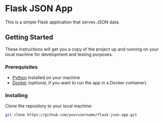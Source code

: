 # Flask JSON App

This is a simple Flask application that serves JSON data.

## Getting Started

These instructions will get you a copy of the project up and running on your local machine for development and testing purposes.

### Prerequisites

- [Python](https://www.python.org/downloads/) installed on your machine
- [Docker](https://docs.docker.com/get-docker/) (optional, if you want to run the app in a Docker container)

### Installing

Clone the repository to your local machine:

```bash
git clone https://github.com/yourusername/flask-json-app.git
